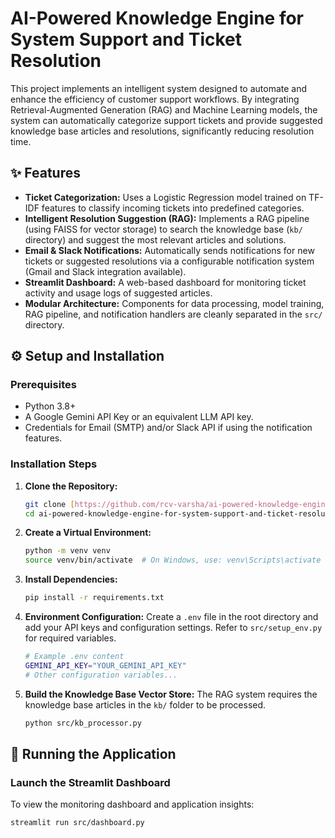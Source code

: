 # AI-Powered Knowledge Engine for System Support and Ticket Resolution

This project implements an intelligent system designed to automate and enhance the efficiency of customer support workflows. By integrating Retrieval-Augmented Generation (RAG) and Machine Learning models, the system can automatically categorize support tickets and provide suggested knowledge base articles and resolutions, significantly reducing resolution time.

## ✨ Features

* **Ticket Categorization:** Uses a Logistic Regression model trained on TF-IDF features to classify incoming tickets into predefined categories.
* **Intelligent Resolution Suggestion (RAG):** Implements a RAG pipeline (using FAISS for vector storage) to search the knowledge base (`kb/` directory) and suggest the most relevant articles and solutions.
* **Email & Slack Notifications:** Automatically sends notifications for new tickets or suggested resolutions via a configurable notification system (Gmail and Slack integration available).
* **Streamlit Dashboard:** A web-based dashboard for monitoring ticket activity and usage logs of suggested articles.
* **Modular Architecture:** Components for data processing, model training, RAG pipeline, and notification handlers are cleanly separated in the `src/` directory.

## ⚙️ Setup and Installation

### Prerequisites

* Python 3.8+
* A Google Gemini API Key or an equivalent LLM API key.
* Credentials for Email (SMTP) and/or Slack API if using the notification features.

### Installation Steps

1.  **Clone the Repository:**
    ```bash
    git clone [https://github.com/rcv-varsha/ai-powered-knowledge-engine-for-system-support-and-ticket-resolution.git](https://github.com/rcv-varsha/ai-powered-knowledge-engine-for-system-support-and-ticket-resolution.git)
    cd ai-powered-knowledge-engine-for-system-support-and-ticket-resolution
    ```

2.  **Create a Virtual Environment:**
    ```bash
    python -m venv venv
    source venv/bin/activate  # On Windows, use: venv\Scripts\activate
    ```

3.  **Install Dependencies:**
    ```bash
    pip install -r requirements.txt
    ```

4.  **Environment Configuration:**
    Create a `.env` file in the root directory and add your API keys and configuration settings. Refer to `src/setup_env.py` for required variables.

    ```bash
    # Example .env content
    GEMINI_API_KEY="YOUR_GEMINI_API_KEY"
    # Other configuration variables...
    ```

5.  **Build the Knowledge Base Vector Store:**
    The RAG system requires the knowledge base articles in the `kb/` folder to be processed.
    ```bash
    python src/kb_processor.py
    ```

## 🚀 Running the Application

### Launch the Streamlit Dashboard

To view the monitoring dashboard and application insights:
```bash
streamlit run src/dashboard.py
